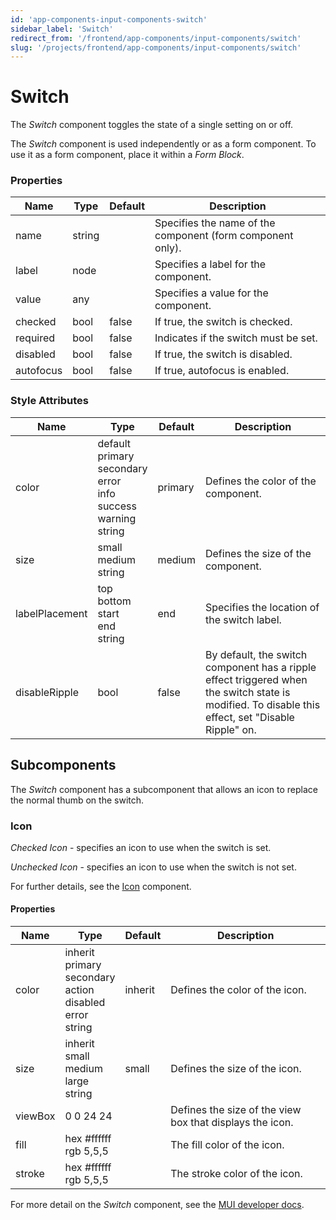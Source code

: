 ```yaml
---
id: 'app-components-input-components-switch'
sidebar_label: 'Switch'
redirect_from: '/frontend/app-components/input-components/switch'
slug: '/projects/frontend/app-components/input-components/switch'
---
```


# Switch

The _Switch_ component toggles the state of a single setting on or off.

The _Switch_ component is used independently or as a form component. To use it as a form component, place it within a _Form Block_.

### Properties

<table>
<thead>
<tr><th>Name</th><th>Type</th><th>Default</th><th>Description</th></tr>
</thead>
<tbody>
<tr><td>name</td><td>string</td><td></td><td>Specifies the name of the component (form component only).</td></tr>
<tr><td>label</td><td>node</td><td></td><td>Specifies a label for the component.</td></tr>
<tr><td>value</td><td>any</td><td></td><td>Specifies a value for the component.</td></tr>
<tr><td>checked</td><td>bool</td><td>false</td><td>If true, the switch is checked.</td></tr>
<tr><td>required</td><td>bool</td><td>false</td><td>Indicates if the switch must be set.</td></tr>
<tr><td>disabled</td><td>bool</td><td>false</td><td>If true, the switch is disabled.</td></tr>
<tr><td>autofocus</td><td>bool</td><td>false</td><td>If true, autofocus is enabled.</td></tr>
</tbody>
</table>

### Style Attributes

<table>
<thead>
<tr><th>Name</th><th>Type</th><th>Default</th><th>Description</th></tr>
</thead>
<tbody>
<tr><td>color</td><td>default<br/>primary<br/>secondary<br/>error<br/>info<br/>success<br/>warning<br/>string</td><td>primary</td><td>Defines the color of the component.</td></tr>
<tr><td>size</td><td>small<br/>medium<br/>string</td><td>medium</td><td>Defines the size of the component.</td></tr>
<tr><td>labelPlacement</td><td>top<br/>bottom<br/>start<br/>end<br/>string</td><td>end</td><td>Specifies the location of the switch label.</td></tr>
<tr><td>disableRipple</td><td>bool</td><td>false</td><td>By default, the switch component has a ripple effect triggered when the switch state is modified. To disable this effect, set "Disable Ripple" on.</td></tr>
</tbody>
</table>

## Subcomponents

The _Switch_ component has a subcomponent that allows an icon to replace the normal thumb on the switch.

### Icon

_Checked Icon_ - specifies an icon to use when the switch is set.

_Unchecked Icon_ - specifies an icon to use when the switch is not set.

For further details, see the [Icon](./app-components-other-components-icon) component.

#### Properties

<table>
<thead>
<tr><th>Name</th><th>Type</th><th>Default</th><th>Description</th></tr>
</thead>
<tbody>
<tr><td>color</td><td>inherit<br/>primary<br/>secondary<br/>action<br/>disabled<br/>error<br/>string</td><td>inherit</td><td>Defines the color of the icon.</td></tr>
<tr><td>size</td><td>inherit<br/>small<br/>medium<br/>large<br/>string</td><td>small</td><td>Defines the size of the icon.</td></tr>
<tr><td>viewBox</td><td>0 0 24 24</td><td></td><td>Defines the size of the view box that displays the icon.</td></tr>
<tr><td>fill</td><td>hex #ffffff<br/>rgb 5,5,5</td><td></td><td>The fill color of the icon.</td></tr>
<tr><td>stroke</td><td>hex #ffffff<br/>rgb 5,5,5</td><td></td><td>The stroke color of the icon.</td></tr>
</tbody>
</table>

For more detail on the _Switch_ component, see the [MUI developer docs](https://mui.com/material-ui/api/switch/).
